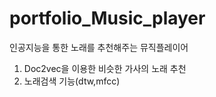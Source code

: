 # portfolio_Music_player
인공지능을 통한 노래를 추천해주는 뮤직플레이어

1. Doc2vec을 이용한 비슷한 가사의 노래 추천
2. 노래검색 기능(dtw,mfcc)
